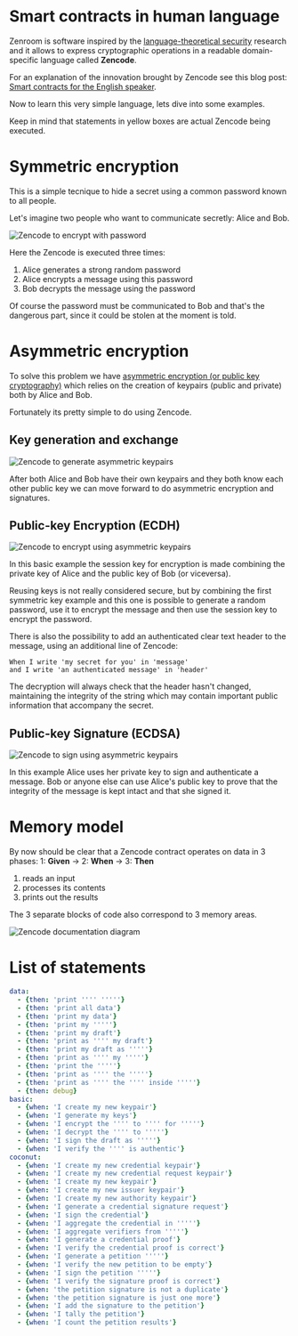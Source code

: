 # Smart contracts in human language

Zenroom is software inspired by the [language-theoretical
security](http://langsec.org) research and it allows to express
cryptographic operations in a readable domain-specific language called
**Zencode**.

For an explanation of the innovation brought by Zencode see this blog post: [Smart contracts for the English speaker](https://decodeproject.eu/blog/smart-contracts-english-speaker).

Now to learn this very simple language, lets dive into some examples.

Keep in mind that statements in yellow boxes are actual Zencode being executed.

# Symmetric encryption

This is a simple tecnique to hide a secret using a common password known to all people.

Let's imagine two people who want to communicate secretly: Alice and Bob.

![Zencode to encrypt with password](img/aes_crypt.svg)

Here the Zencode is executed three times:

1. Alice generates a strong random password
2. Alice encrypts a message using this password
3. Bob decrypts the message using the password

Of course the password must be communicated to Bob and that's the
dangerous part, since it could be stolen at the moment is told.

# Asymmetric encryption

To solve this problem we have [asymmetric encryption (or public key
cryptography)](https://en.wikipedia.org/wiki/Public-key_cryptography)
which relies on the creation of keypairs (public and private) both by
Alice and Bob.

Fortunately its pretty simple to do using Zencode.

## Key generation and exchange

![Zencode to generate asymmetric keypairs](img/ecdh_keygen.svg)

After both Alice and Bob have their own keypairs and they both know
each other public key we can move forward to do asymmetric encryption
and signatures.

## Public-key Encryption (ECDH)

![Zencode to encrypt using asymmetric keypairs](img/ecdh_crypt.svg)

In this basic example the session key for encryption is made combining
the private key of Alice and the public key of Bob (or
viceversa).

Reusing keys is not really considered secure, but by combining the
first symmetric key example and this one is possible to generate a
random password, use it to encrypt the message and then use the
session key to encrypt the password.

There is also the possibility to add an authenticated clear text
header to the message, using an additional line of Zencode:

```cucumber
When I write 'my secret for you' in 'message'
and I write 'an authenticated message' in 'header'
```

The decryption will always check that the header hasn't changed,
maintaining the integrity of the string which may contain important
public information that accompany the secret.

## Public-key Signature (ECDSA)

![Zencode to sign using asymmetric keypairs](img/ecdsa_sign.svg)

In this example Alice uses her private key to sign and authenticate a
message. Bob or anyone else can use Alice's public key to prove that
the integrity of the message is kept intact and that she signed it.

# Memory model

By now should be clear that a Zencode contract operates on data in 3 phases: 1: **Given** -> 2: **When** -> 3: **Then**

1. reads an input
2. processes its contents
3. prints out the results

The 3 separate blocks of code also correspond to 3 memory areas.

![Zencode documentation diagram](img/zencode_diagram.png)

# List of statements

```yaml
data:
  - {then: 'print '''' '''''}
  - {then: 'print all data'}
  - {then: 'print my data'}
  - {then: 'print my '''''}
  - {then: 'print my draft'}
  - {then: 'print as '''' my draft'}
  - {then: 'print my draft as '''''}
  - {then: 'print as '''' my '''''}
  - {then: 'print the '''''}
  - {then: 'print as '''' the '''''}
  - {then: 'print as '''' the '''' inside '''''}
  - {then: debug}
basic:
  - {when: 'I create my new keypair'}
  - {when: 'I generate my keys'}
  - {when: 'I encrypt the '''' to '''' for '''''}
  - {when: 'I decrypt the '''' to '''''}
  - {when: 'I sign the draft as '''''}
  - {when: 'I verify the '''' is authentic'}
coconut:
  - {when: 'I create my new credential keypair'}
  - {when: 'I create my new credential request keypair'}
  - {when: 'I create my new keypair'}
  - {when: 'I create my new issuer keypair'}
  - {when: 'I create my new authority keypair'}
  - {when: 'I generate a credential signature request'}
  - {when: 'I sign the credential'}
  - {when: 'I aggregate the credential in '''''}
  - {when: 'I aggregate verifiers from '''''}
  - {when: 'I generate a credential proof'}
  - {when: 'I verify the credential proof is correct'}
  - {when: 'I generate a petition '''''}
  - {when: 'I verify the new petition to be empty'}
  - {when: 'I sign the petition '''''}
  - {when: 'I verify the signature proof is correct'}
  - {when: 'the petition signature is not a duplicate'}
  - {when: 'the petition signature is just one more'}
  - {when: 'I add the signature to the petition'}
  - {when: 'I tally the petition'}
  - {when: 'I count the petition results'}
```
